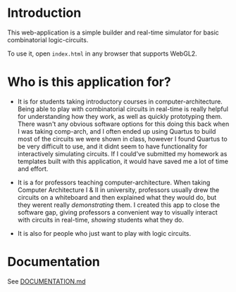 # Introduction

This web-application is a simple builder and real-time simulator for basic combinatorial logic-circuits.

To use it, open `index.html` in any browser that supports WebGL2.


# Who is this application for?

- It is for students taking introductory courses in computer-architecture.
Being able to play with combinatorial circuits in real-time is really helpful for understanding how they work, as well as quickly prototyping them. There wasn't any obvious software options for this doing this back when I was taking comp-arch, and I often ended up using Quartus to build most of the circuits we were shown in class, however I found Quartus to be very difficult to use, and it didnt seem to have functionality for interactively simulating circuits. If I could've submitted my homework as templates built with this application, it would have saved me a lot of time and effort.

- It is a for professors teaching computer-architecture.
When taking Computer Architecture I & II in university, professors usually drew the circuits on a whiteboard and then explained what they would do, but they werent really *demonstrating* them. I created this app to close the software gap, giving professors a convenient way to visually interact with circuits in real-time, *showing* students what they do.

- It is also for people who just want to play with logic circuits.


# Documentation

See [DOCUMENTATION.md](./docs/DOCUMENTATION.md)

